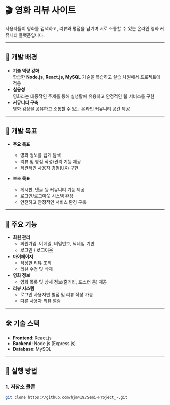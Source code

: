 # 🎬 영화 리뷰 사이트

사용자들이 영화를 검색하고, 리뷰와 평점을 남기며 서로 소통할 수 있는 온라인 영화 커뮤니티 플랫폼입니다.  

---

## 📌 개발 배경
- **기술 역량 강화**  
  학습한 **Node.js, React.js, MySQL** 기술을 복습하고 실습 차원에서 프로젝트에 적용  
- **실용성**  
  영화라는 대중적인 주제를 통해 실생활에 유용하고 안정적인 웹 서비스를 구현  
- **커뮤니티 구축**  
  영화 감상을 공유하고 소통할 수 있는 온라인 커뮤니티 공간 제공  

---

## 🎯 개발 목표
- **주요 목표**  
  - 영화 정보를 쉽게 탐색  
  - 리뷰 및 평점 작성/관리 기능 제공  
  - 직관적인 사용자 경험(UX) 구현  

- **보조 목표**  
  - 게시판, 댓글 등 커뮤니티 기능 제공  
  - 로그인/로그아웃 시스템 완성  
  - 안전하고 안정적인 서비스 환경 구축  

---

## 🔑 주요 기능
- **회원 관리**
  - 회원가입: 이메일, 비밀번호, 닉네임 기반  
  - 로그인 / 로그아웃  
- **마이페이지**
  - 작성한 리뷰 조회  
  - 리뷰 수정 및 삭제  
- **영화 정보**
  - 영화 목록 및 상세 정보(줄거리, 포스터 등) 제공  
- **리뷰 시스템**
  - 로그인 사용자만 별점 및 리뷰 작성 가능  
  - 다른 사용자 리뷰 열람  

---

## 🛠 기술 스택
- **Frontend**: React.js  
- **Backend**: Node.js (Express.js)  
- **Database**: MySQL  

---

## 🚀 실행 방법
### 1. 저장소 클론
```bash
git clone https://github.com/hjm419/Semi-Project_-.git

